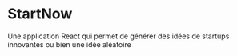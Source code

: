 # StartNow
Une application React qui permet de générer des idées de startups innovantes ou bien une idée aléatoire

